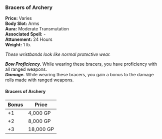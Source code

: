### Bracers of Archery

**Price:** Varies  
**Body Slot:** Arms  
**Aura:** Moderate Transmutation  
**Associated Spell:** -  
**Attunement:** 24 Hours  
**Weight:** 1 lb.

*These wristbands look like normal protective wear.*

***Bow Proficiency.*** While wearing these bracers, you have proficiency with all ranged weapons.  
***Damage.*** While wearing these bracers, you gain a bonus to the damage rolls made with ranged weapons.

#### Bracers of Archery
| Bonus | Price     |
|-------|-----------|
| +1    | 4,000 GP  |
| +2    | 8,000 GP  |
| +3    | 18,000 GP |